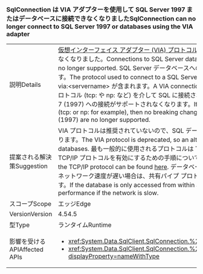 ### <a name="sqlconnection-can-no-longer-connect-to-sql-server-1997-or-databases-using-the-via-adapter"></a><span data-ttu-id="b8401-101">SqlConnection は VIA アダプターを使用して SQL Server 1997 またはデータベースに接続できなくなりました</span><span class="sxs-lookup"><span data-stu-id="b8401-101">SqlConnection can no longer connect to SQL Server 1997 or databases using the VIA adapter</span></span>

|   |   |
|---|---|
|<span data-ttu-id="b8401-102">説明</span><span class="sxs-lookup"><span data-stu-id="b8401-102">Details</span></span>|<span data-ttu-id="b8401-103">[仮想インターフェイス アダプター (VIA) プロトコル](https://technet.microsoft.com/library/ms191229%28v=sql.105%29.aspx)を使用した SQL Server データベースへの接続はサポートされなくなりました。</span><span class="sxs-lookup"><span data-stu-id="b8401-103">Connections to SQL Server databases using the [Virtual Interface Adapter (VIA) protocol](https://technet.microsoft.com/library/ms191229%28v=sql.105%29.aspx) are no longer supported.</span></span> <span data-ttu-id="b8401-104">SQL Server データベースへの接続に使用されるプロトコルは、接続文字列で表示されます。</span><span class="sxs-lookup"><span data-stu-id="b8401-104">The protocol used to connect to a SQL Server database is visible in the connection string.</span></span> <span data-ttu-id="b8401-105">VIA 接続には via:&lt;servername&gt; が含まれます。</span><span class="sxs-lookup"><span data-stu-id="b8401-105">A VIA connection will contain via:&lt;servername&gt;.</span></span> <span data-ttu-id="b8401-106">このアプリが VIA 以外のプロトコル (tcp: や np: など) を介して SQL に接続される場合、破壊的変更は検出されません。また、SQL Server 7 (1997) への接続がサポートされなくなります。</span><span class="sxs-lookup"><span data-stu-id="b8401-106">If this app is connecting to SQL via a protocol other than VIA (tcp: or np: for example), then no breaking change will be encountered.Also, connections to SQL Server 7 (1997) are no longer supported.</span></span>|
|<span data-ttu-id="b8401-107">提案される解決策</span><span class="sxs-lookup"><span data-stu-id="b8401-107">Suggestion</span></span>|<span data-ttu-id="b8401-108">VIA プロトコルは推奨されていないので、SQL データベースに接続するには別のプロトコルを使用する必要があります。</span><span class="sxs-lookup"><span data-stu-id="b8401-108">The VIA protocol is deprecated, so an alternative protocol should be used to connect to SQL databases.</span></span> <span data-ttu-id="b8401-109">最も一般的に使用されるプロトコルは TCP/IP です。</span><span class="sxs-lookup"><span data-stu-id="b8401-109">The most common protocol used is TCP/IP.</span></span> <span data-ttu-id="b8401-110">TCP/IP プロトコルを有効にするための手順については、[こちら](https://msdn.microsoft.com/library/bb909712.aspx)を参照してください。</span><span class="sxs-lookup"><span data-stu-id="b8401-110">Instructions for enabling the TCP/IP protocol can be found [here](https://msdn.microsoft.com/library/bb909712.aspx).</span></span> <span data-ttu-id="b8401-111">データベースへのアクセスがイントラネット内からに限定されていて、ネットワーク速度が遅い場合は、共有パイプ プロトコルがより優れたパフォーマンスを提供する可能性があります。</span><span class="sxs-lookup"><span data-stu-id="b8401-111">If the database is only accessed from within an intranet, the shared pipes protocol may provide better performance if the network is slow.</span></span>|
|<span data-ttu-id="b8401-112">スコープ</span><span class="sxs-lookup"><span data-stu-id="b8401-112">Scope</span></span>|<span data-ttu-id="b8401-113">エッジ</span><span class="sxs-lookup"><span data-stu-id="b8401-113">Edge</span></span>|
|<span data-ttu-id="b8401-114">Version</span><span class="sxs-lookup"><span data-stu-id="b8401-114">Version</span></span>|<span data-ttu-id="b8401-115">4.5</span><span class="sxs-lookup"><span data-stu-id="b8401-115">4.5</span></span>|
|<span data-ttu-id="b8401-116">型</span><span class="sxs-lookup"><span data-stu-id="b8401-116">Type</span></span>|<span data-ttu-id="b8401-117">ランタイム</span><span class="sxs-lookup"><span data-stu-id="b8401-117">Runtime</span></span>|
|<span data-ttu-id="b8401-118">影響を受ける API</span><span class="sxs-lookup"><span data-stu-id="b8401-118">Affected APIs</span></span>|<ul><li><xref:System.Data.SqlClient.SqlConnection.%23ctor(System.String)?displayProperty=nameWithType></li><li><xref:System.Data.SqlClient.SqlConnection.%23ctor(System.String,System.Data.SqlClient.SqlCredential)?displayProperty=nameWithType></li></ul>|


